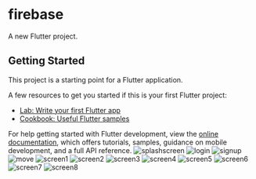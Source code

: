 # firebase

A new Flutter project.

## Getting Started

This project is a starting point for a Flutter application.

A few resources to get you started if this is your first Flutter project:

- [Lab: Write your first Flutter app](https://docs.flutter.dev/get-started/codelab)
- [Cookbook: Useful Flutter samples](https://docs.flutter.dev/cookbook)

For help getting started with Flutter development, view the
[online documentation](https://docs.flutter.dev/), which offers tutorials,
samples, guidance on mobile development, and a full API reference.
![splashscreen](https://user-images.githubusercontent.com/115173616/212565763-2a7c6da1-b078-474e-8fac-4ccd6a2ebbce.jpg)
![login](https://user-images.githubusercontent.com/115173616/212565784-4921c8ee-505f-412f-b731-c130a4476623.jpg)
![signup](https://user-images.githubusercontent.com/115173616/212565802-b0bacea8-dcea-4088-ba8a-afb29e58234c.jpg)
![move](https://user-images.githubusercontent.com/115173616/212565813-e4bf2edf-2f08-4222-8939-5ed34d38bd7f.jpg)
![screen1](https://user-images.githubusercontent.com/115173616/212565743-93168370-9c9b-4be6-9f53-f039882b6298.jpg)
![screen2](https://user-images.githubusercontent.com/115173616/212565835-a25f3aa1-ae34-4cbf-8899-709bddf63f8e.jpg)
![screen3](https://user-images.githubusercontent.com/115173616/212565844-0f9c0c91-1cba-4bbf-8090-d09b5791a7ce.jpg)
![screen4](https://user-images.githubusercontent.com/115173616/212565858-aaa2e396-6992-4d59-bf00-b27677392a87.jpg)
![screen5](https://user-images.githubusercontent.com/115173616/212565867-0195e1e1-d68b-470a-887c-ee85502b5efe.jpg)
![screen6](https://user-images.githubusercontent.com/115173616/212565881-144cab84-acc7-45cf-8dd7-1b1fd1a15e99.jpg)
![screen7](https://user-images.githubusercontent.com/115173616/212565902-5ebc079f-f653-401b-87d5-ed52e2320c51.jpg)
![screen8](https://user-images.githubusercontent.com/115173616/212565919-0525bc3a-3868-430a-9b9e-295d76e7a2db.jpg)





